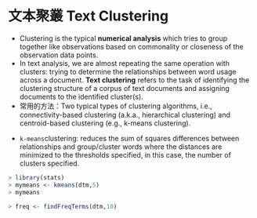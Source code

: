 # 文本聚叢 Text Clustering



- Clustering is the typical **numerical analysis** which tries to group together like observations based on commonality or closeness of the observation data points. 
- In text analysis, we are almost repeating the same operation with clusters: trying to determine the relationships between word usage across a document. **Text clustering** refers to the task of identifying the clustering structure of a corpus of text documents and assigning documents to the identified cluster(s). 
- 常用的方法：Two typical types of clustering algorithms, i.e., connectivity-based clustering (a.k.a., hierarchical clustering) and centroid-based clustering (e.g., k-means clustering).
* `k-means`clustering: reduces the sum of squares differences between relationships and group/cluster words where the distances are minimized to the thresholds specified, in this case, the number of clusters specified.




```r
> library(stats)
> mymeans <- kmeans(dtm,5)
> mymeans
```



```r
> freq <- findFreqTerms(dtm,10)
```


